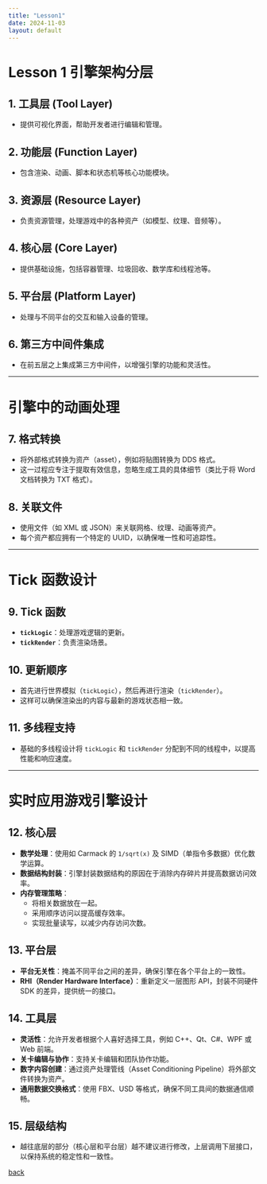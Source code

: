 ```yaml
---
title: "Lesson1"
date: 2024-11-03
layout: default
---
```


# Lesson 1 引擎架构分层

## 1. 工具层 (Tool Layer)

- 提供可视化界面，帮助开发者进行编辑和管理。

## 2. 功能层 (Function Layer)

- 包含渲染、动画、脚本和状态机等核心功能模块。

## 3. 资源层 (Resource Layer)

- 负责资源管理，处理游戏中的各种资产（如模型、纹理、音频等）。

## 4. 核心层 (Core Layer)

- 提供基础设施，包括容器管理、垃圾回收、数学库和线程池等。

## 5. 平台层 (Platform Layer)

- 处理与不同平台的交互和输入设备的管理。

## 6. 第三方中间件集成

- 在前五层之上集成第三方中间件，以增强引擎的功能和灵活性。

---

# 引擎中的动画处理

## 7. 格式转换

- 将外部格式转换为资产（asset），例如将贴图转换为 DDS 格式。
- 这一过程应专注于提取有效信息，忽略生成工具的具体细节（类比于将 Word 文档转换为 TXT 格式）。

## 8. 关联文件

- 使用文件（如 XML 或 JSON）来关联网格、纹理、动画等资产。
- 每个资产都应拥有一个特定的 UUID，以确保唯一性和可追踪性。

---

# Tick 函数设计

## 9. Tick 函数

- **`tickLogic`**：处理游戏逻辑的更新。
- **`tickRender`**：负责渲染场景。

## 10. 更新顺序

- 首先进行世界模拟（`tickLogic`），然后再进行渲染（`tickRender`）。
- 这样可以确保渲染出的内容与最新的游戏状态相一致。

## 11. 多线程支持

- 基础的多线程设计将 `tickLogic` 和 `tickRender` 分配到不同的线程中，以提高性能和响应速度。

---

# 实时应用游戏引擎设计

## 12. 核心层

- **数学处理**：使用如 Carmack 的 `1/sqrt(x)` 及 SIMD（单指令多数据）优化数学运算。
- **数据结构封装**：引擎封装数据结构的原因在于消除内存碎片并提高数据访问效率。
- **内存管理策略**：
  - 将相关数据放在一起。
  - 采用顺序访问以提高缓存效率。
  - 实现批量读写，以减少内存访问次数。

## 13. 平台层

- **平台无关性**：掩盖不同平台之间的差异，确保引擎在各个平台上的一致性。
- **RHI（Render Hardware Interface）**：重新定义一层图形 API，封装不同硬件 SDK 的差异，提供统一的接口。

## 14. 工具层

- **灵活性**：允许开发者根据个人喜好选择工具，例如 C++、Qt、C#、WPF 或 Web 前端。
- **关卡编辑与协作**：支持关卡编辑和团队协作功能。
- **数字内容创建**：通过资产处理管线（Asset Conditioning Pipeline）将外部文件转换为资产。
- **通用数据交换格式**：使用 FBX、USD 等格式，确保不同工具间的数据通信顺畅。

## 15. 层级结构

- 越往底层的部分（核心层和平台层）越不建议进行修改，上层调用下层接口，以保持系统的稳定性和一致性。

[back](https://fenglimg.github.io/skills-github-pages/2024/11/03/Games104-Notes.html)

